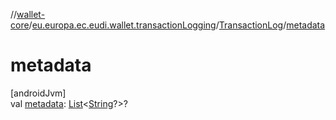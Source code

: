 //[wallet-core](../../../index.md)/[eu.europa.ec.eudi.wallet.transactionLogging](../index.md)/[TransactionLog](index.md)/[metadata](metadata.md)

# metadata

[androidJvm]\
val [metadata](metadata.md): [List](https://kotlinlang.org/api/latest/jvm/stdlib/kotlin-stdlib/kotlin.collections/-list/index.html)&lt;[String](https://kotlinlang.org/api/latest/jvm/stdlib/kotlin-stdlib/kotlin/-string/index.html)?&gt;?
